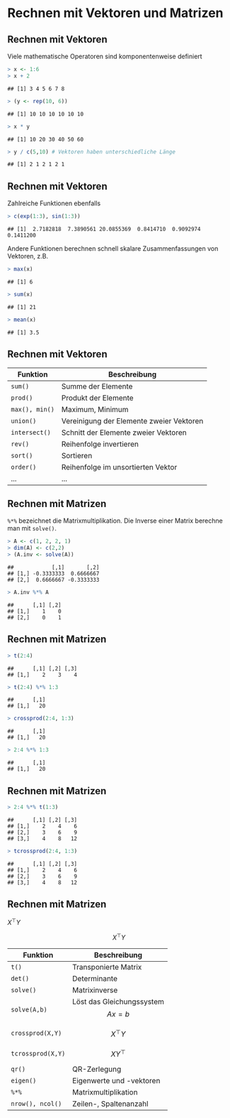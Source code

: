 # Rechnen mit Vektoren und Matrizen




## Rechnen mit Vektoren
  

Viele mathematische Operatoren sind komponentenweise definiert 


```r
> x <- 1:6 
> x + 2 
```

```
## [1] 3 4 5 6 7 8
```

```r
> (y <- rep(10, 6))
```

```
## [1] 10 10 10 10 10 10
```

```r
> x * y
```

```
## [1] 10 20 30 40 50 60
```

```r
> y / c(5,10) # Vektoren haben unterschiedliche Länge
```

```
## [1] 2 1 2 1 2 1
```




## Rechnen mit Vektoren
	

Zahlreiche Funktionen ebenfalls 


```r
> c(exp(1:3), sin(1:3))
```

```
## [1]  2.7182818  7.3890561 20.0855369  0.8414710  0.9092974  0.1411200
```
Andere Funktionen berechnen schnell skalare Zusammenfassungen von Vektoren, z.B.

```r
> max(x)
```

```
## [1] 6
```

```r
> sum(x)
```

```
## [1] 21
```

```r
> mean(x)
```

```
## [1] 3.5
```



## Rechnen mit Vektoren
	
Funktion | Beschreibung
---------|--------------
`sum()`| Summe der Elemente 
`prod()` | Produkt der Elemente 
`max(), min()` | Maximum, Minimum 
`union()` | Vereinigung der Elemente zweier Vektoren 
`intersect()` | Schnitt der Elemente zweier Vektoren 
`rev()` | Reihenfolge invertieren 
`sort()` | Sortieren 
`order()` | Reihenfolge im unsortierten Vektor
... | ...


## Rechnen mit Matrizen

`%*%` bezeichnet die Matrixmultiplikation. Die Inverse einer Matrix berechne man mit `solve()`.


```r
> A <- c(1, 2, 2, 1)
> dim(A) <- c(2,2)
> (A.inv <- solve(A))
```

```
##            [,1]       [,2]
## [1,] -0.3333333  0.6666667
## [2,]  0.6666667 -0.3333333
```

```r
> A.inv %*% A
```

```
##      [,1] [,2]
## [1,]    1    0
## [2,]    0    1
```



## Rechnen mit Matrizen


```r
> t(2:4)
```

```
##      [,1] [,2] [,3]
## [1,]    2    3    4
```

```r
> t(2:4) %*% 1:3
```

```
##      [,1]
## [1,]   20
```

```r
> crossprod(2:4, 1:3)
```

```
##      [,1]
## [1,]   20
```

```r
> 2:4 %*% 1:3
```

```
##      [,1]
## [1,]   20
```



## Rechnen mit Matrizen


```r
> 2:4 %*% t(1:3)
```

```
##      [,1] [,2] [,3]
## [1,]    2    4    6
## [2,]    3    6    9
## [3,]    4    8   12
```

```r
> tcrossprod(2:4, 1:3)
```

```
##      [,1] [,2] [,3]
## [1,]    2    4    6
## [2,]    3    6    9
## [3,]    4    8   12
```


## Rechnen mit Matrizen

$X^\top Y$

$$X^\top Y$$

Funktion | Beschreibung
----------|--------------
`t()` | Transponierte Matrix  
`det()` | Determinante  
`solve()` | Matrixinverse  
`solve(A,b)` | Löst das Gleichungssystem $$Ax=b$$
`crossprod(X,Y)` | $$X^\top Y$$ 
`tcrossprod(X,Y)` | $$X Y^\top$$ 
`qr()` | QR-Zerlegung 
`eigen()` | Eigenwerte und -vektoren
`%*%` | Matrixmultiplikation
`nrow(), ncol()` | Zeilen-, Spaltenanzahl
